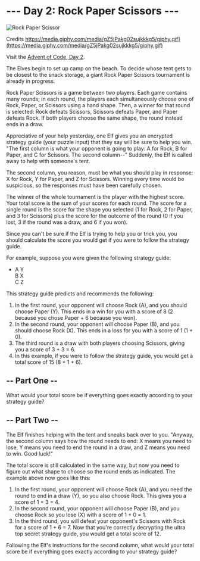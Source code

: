 # --- Day 2: Rock Paper Scissors ---

![Rock Paper Scissor](https://media.giphy.com/media/gZ5jPakg02sujkkkg5/giphy.gif)

Credits https://media.giphy.com/media/gZ5jPakg02sujkkkg5/giphy.gif](https://media.giphy.com/media/gZ5jPakg02sujkkkg5/giphy.gif)


Visit the [Advent of Code, Day 2](https://adventofcode.com/2022/day/2).

The Elves begin to set up camp on the beach. To decide whose tent gets to be closest to the snack storage, a giant Rock Paper Scissors tournament is already in progress.

Rock Paper Scissors is a game between two players. Each game contains many rounds; in each round, the players each simultaneously choose one of Rock, Paper, or Scissors using a hand shape. Then, a winner for that round is selected: Rock defeats Scissors, Scissors defeats Paper, and Paper defeats Rock. If both players choose the same shape, the round instead ends in a draw.

Appreciative of your help yesterday, one Elf gives you an encrypted strategy guide (your puzzle input) that they say will be sure to help you win. "The first column is what your opponent is going to play: A for Rock, B for Paper, and C for Scissors. The second column--" Suddenly, the Elf is called away to help with someone's tent.

The second column, you reason, must be what you should play in response: X for Rock, Y for Paper, and Z for Scissors. Winning every time would be suspicious, so the responses must have been carefully chosen.

The winner of the whole tournament is the player with the highest score. Your total score is the sum of your scores for each round. The score for a single round is the score for the shape you selected (1 for Rock, 2 for Paper, and 3 for Scissors) plus the score for the outcome of the round (0 if you lost, 3 if the round was a draw, and 6 if you won).

Since you can't be sure if the Elf is trying to help you or trick you, you should calculate the score you would get if you were to follow the strategy guide.

For example, suppose you were given the following strategy guide:

* A Y \
  B X \
  C Z

This strategy guide predicts and recommends the following:

1. In the first round, your opponent will choose Rock (A), and you should choose Paper (Y). This ends in a win for you with a score of 8 (2 because you chose Paper + 6 because you won).
1. In the second round, your opponent will choose Paper (B), and you should choose Rock (X). This ends in a loss for you with a score of 1 (1 + 0).
1. The third round is a draw with both players choosing Scissors, giving you a score of 3 + 3 = 6.
1. In this example, if you were to follow the strategy guide, you would get a total score of 15 (8 + 1 + 6).

## -- Part One --
What would your total score be if everything goes exactly according to your strategy guide?

## -- Part Two --

The Elf finishes helping with the tent and sneaks back over to you. "Anyway, the second column says how the round needs to end: X means you need to lose, Y means you need to end the round in a draw, and Z means you need to win. Good luck!"

The total score is still calculated in the same way, but now you need to figure out what shape to choose so the round ends as indicated. The example above now goes like this:

1. In the first round, your opponent will choose Rock (A), and you need the round to end in a draw (Y), so you also choose Rock. This gives you a score of 1 + 3 = 4.
1. In the second round, your opponent will choose Paper (B), and you choose Rock so you lose (X) with a score of 1 + 0 = 1.
1. In the third round, you will defeat your opponent's Scissors with Rock for a score of 1 + 6 = 7.
Now that you're correctly decrypting the ultra top secret strategy guide, you would get a total score of 12.

Following the Elf's instructions for the second column, what would your total score be if everything goes exactly according to your strategy guide?